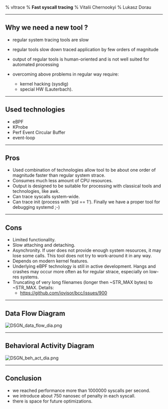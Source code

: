 % vltrace
% **Fast syscall tracing**
% Vitalii Chernookyi
% Lukasz Dorau

******

Why we need a new tool ?
------------------------

 - regular system tracing tools are slow
 - regular tools slow down traced application by few orders of magnitude
 - output of regular tools is human-oriented and is not well suited
   for automated processing
 - overcoming above problems in regular way require:

    - kernel hacking (sysdig)
    - special HW (Lauterbach).

******

Used technologies
------------------

 - eBPF
 - KProbe
 - Perf Event Circular Buffer
 - event-loop

******

Pros
-----

 - Used combination of technologies allow tool to be about one order
   of magnitude faster than regular system strace.
 - Consumes much less amount of CPU resources.
 - Output is designed to be suitable for processing with classical tools
   and technologies, like awk.
 - Can trace syscalls system-wide.
 - Can trace init (process with 'pid == 1'). Finally we have a proper
   tool for debugging systemd ;-)

******

Cons
-----

 - Limited functionality.
 - Slow attaching and detaching.
 - Asynchronity. If user does not provide enough system resources, it may
   lose some calls. This tool does not try to work-around it in any way.
 - Depends on modern kernel features.
 - Underlying eBPF technology is still in active development. Hangs and crashes
   may occur more often as for regular strace, especially on low-res systems.
 - Truncating of very long filenames (longer then ~STR_MAX bytes) to ~STR_MAX.
   Details:
    + https://github.com/iovisor/bcc/issues/900

******

Data Flow Diagram
-----------------------------

![DSGN_data_flow_dia.png](DSGN_data_flow_dia.png)

******

Behavioral Activity Diagram
----------------------------

![DSGN_beh_act_dia.png](DSGN_beh_act_dia.png)

******

Conclusion
-----------

 - we reached performance more than 1000000 syscalls per second.
 - we introduce about 750 nanosec of penalty in each syscall.
 - there is space for future optimizations.
